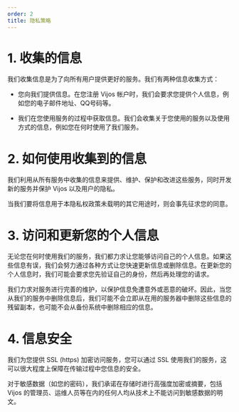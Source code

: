 ```yaml
---
order: 2
title: 隐私策略
---
```


# 1. 收集的信息

我们收集信息是为了向所有用户提供更好的服务。我们有两种信息收集方式：

- 您向我们提供信息。在您注册 Vijos 帐户时，我们会要求您提供个人信息，例如您的电子邮件地址、QQ号码等。

- 我们在您使用服务的过程中获取信息。我们会收集关于您使用的服务以及使用方式的信息，例如您在何时使用了我们服务。

# 2. 如何使用收集到的信息

我们利用从所有服务中收集的信息来提供、维护、保护和改进这些服务，同时开发新的服务并保护 Vijos 以及用户的隐私。

当我们要将信息用于本隐私权政策未载明的其它用途时，则会事先征求您的同意。

# 3. 访问和更新您的个人信息

无论您在何时使用我们的服务，我们都力求让您能够访问自己的个人信息。如果这些信息有误，我们会努力通过各种方式让您快速更新信息或删除信息。在更新您的个人信息时，我们可能会要求您先验证自己的身份，然后再处理您的请求。

我们力求对服务进行完善的维护，以保护信息免遭意外或恶意的破坏。因此，当您从我们的服务中删除信息后，我们可能不会立即从在用的服务器中删除这些信息的残留副本，也可能不会从备份系统中删除相应的信息。

# 4. 信息安全

我们为您提供 SSL (https) 加密访问服务，您可以通过 SSL 使用我们的服务，这可以很大程度上保障在传输过程中您信息的安全。

对于敏感数据（如您的密码），我们承诺在存储时进行高强度加密或摘要，包括 Vijos 的管理员、运维人员等在内的任何人均从技术上不能访问到敏感数据的明文。
